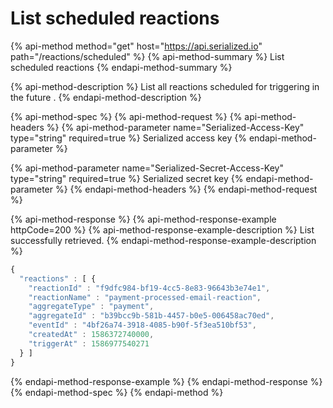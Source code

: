 # List scheduled reactions

{% api-method method="get" host="https://api.serialized.io" path="/reactions/scheduled" %}
{% api-method-summary %}
List scheduled reactions
{% endapi-method-summary %}

{% api-method-description %}
List all reactions scheduled for triggering in the future .
{% endapi-method-description %}

{% api-method-spec %}
{% api-method-request %}
{% api-method-headers %}
{% api-method-parameter name="Serialized-Access-Key" type="string" required=true %}
Serialized access key
{% endapi-method-parameter %}

{% api-method-parameter name="Serialized-Secret-Access-Key" type="string" required=true %}
Serialized secret key
{% endapi-method-parameter %}
{% endapi-method-headers %}
{% endapi-method-request %}

{% api-method-response %}
{% api-method-response-example httpCode=200 %}
{% api-method-response-example-description %}
List successfully retrieved.
{% endapi-method-response-example-description %}

```javascript
{
  "reactions" : [ {
    "reactionId" : "f9dfc984-bf19-4cc5-8e83-96643b3e74e1",
    "reactionName" : "payment-processed-email-reaction",
    "aggregateType" : "payment",
    "aggregateId" : "b39bcc9b-581b-4457-b0e5-006458ac70ed",
    "eventId" : "4bf26a74-3918-4085-b90f-5f3ea510bf53",
    "createdAt" : 1586372740000,
    "triggerAt" : 1586977540271
  } ]
}
```
{% endapi-method-response-example %}
{% endapi-method-response %}
{% endapi-method-spec %}
{% endapi-method %}

